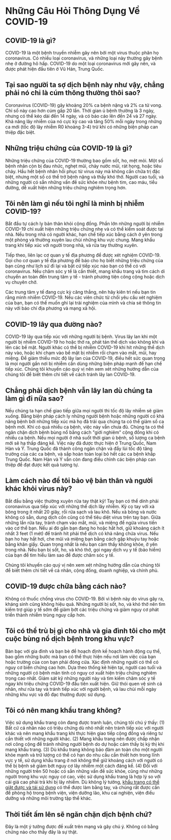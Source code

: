 # Những Câu Hỏi Thông Dụng Về COVID-19

## COVID-19 là gì?

COVID-19 là một bệnh truyền nhiễm gây nên bởi một virus thuộc phân họ coronavirus. Có nhiều loại coronavirus, và những loại này thường gây bệnh nhẹ ở đường hô hấp. COVID-19 do một loại coronavirus mới gây nên, và được phát hiện đầu tiên ở Vũ Hán, Trung Quốc.

## Tại sao người ta sợ dịch bệnh này như vậy, chẳng phải nó chỉ là cúm thông thường thôi sao?

Coronavirus (COVID-19) gây khoảng 20% ca bệnh nặng và 2% ca tử vong. Chỉ số này cao hơn cúm gấp 20 lần. Thời gian ủ bệnh thường là 3 ngày, nhưng có thể kéo dài đến 14 ngày, và có báo cáo lên đến 24 và 27 ngày. Khả năng lây nhiễm của nó cực kỳ cao và tăng 50% mỗi ngày trong những ca mới (tốc độ lây nhiễm R0 khoảng 3-4) trừ khi có những biện pháp can thiệp đặc biệt.

## Những triệu chứng của COVID-19 là gì?

Những triệu chứng của COVID-19 thường bao gồm sốt, ho, mệt mỏi. Một số bệnh nhân còn bị đau nhức, nghẹt mũi, chảy nước mũi, rát họng, hoặc tiêu chảy. Hầu hết bệnh nhân hồi phục từ virus này mà không cần chữa trị đặc biệt, nhưng một số có thể trở bệnh nặng và thấy khó thở. Người cao tuổi, và những người có sẵn những vấn đề sức khỏe như bệnh tim, cao máu, tiểu đường, dễ xuất hiện những triệu chứng nghiêm trọng hơn.

## Tôi nên làm gì nếu tôi nghĩ là mình bị nhiễm COVID-19?

Bắt đầu tự cách ly bản thân khỏi cộng đồng. Phần lớn những người bị nhiễm COVID-19 chỉ xuất hiện những triệu chứng nhẹ và có thể kiểm soát được tại nhà. Nếu trong nhà có người khác, hạn chế tiếp xúc bằng cách ở yên trong một phòng và thường xuyên lau chùi những khu vực chung. Mang khẩu trang khi tiếp xúc với người trong nhà, và rửa tay thường xuyên.

Tiếp theo, liên lạc cơ quan y tế địa phương để được xét nghiệm COVID-19. Gọi cho cơ quan y tế địa phương để báo cho họ biết những triệu chứng của bạn cũng như lịch sử đi lại và bất cứ tiếp xúc nào bạn có thể có với coronavirus. Nếu chăm sóc y tế là cần thiết, mang khẩu trang và tìm cách di chuyển an toàn đến trung tâm y tế - tránh phương tiện công cộng hoặc dịch vụ chuyên chở.

Các trung tâm y tế đang cực kỳ căng thẳng, nên hãy kiên trì nếu bạn tin rằng mình nhiễm COVID-19. Nếu các viên chức từ chối yêu cầu xét nghiệm của bạn, bạn có thể muốn ghi lại trải nghiệm của mình và chia sẻ thông tin này với báo chí địa phương và mạng xã hội.

## COVID-19 lây qua đường nào?

COVID-19 lây qua tiếp xúc với những người bị bệnh. Virus lây lan khi một người bị nhiễm COVID-19 ho hoặc thở ra, phát tán thể dịch vào không khí và lên các bề mặt. Người khác có thể bị nhiễm COVID-19 khi hít những thể dịch này vào, hoặc khi chạm vào bề mặt bị nhiễm rồi chạm vào mắt, mũi, hay miệng. Để giảm thiểu mức độ lây lan của COVID-19, điều hết sức quan trọng là mọi người gần nơi bị nhiễm cần dùng những biện pháp mạnh để hạn chế tiếp xúc. Chúng tôi khuyến cáo quý vị nên xem xét những hướng dẫn của chúng tôi để biết thêm chi tiết về cách tránh lây lan COVID-19.

## Chẳng phải dịch bệnh vẫn lây lan dù chúng ta làm gì đi nữa sao?

Nếu chúng ta hạn chế giao tiếp giữa mọi người thì tốc độ lây nhiễm sẽ giảm xuống. Bằng biện pháp cách ly những người bệnh hoặc những người có khả năng bệnh bởi những tiếp xúc mà họ đã trải qua chúng ta có thể giảm số ca bệnh mới. Khi có quá nhiều ca bệnh, việc này vẫn chưa đủ. Chúng ta có thể ngăn chặn dịch bệnh bùng nổ bằng cách "giới nghiêm" cộng đồng khi có nhiều ca bệnh. Nếu mọi người ở nhà suốt thời gian ủ bệnh, số lượng ca bệnh mới sẽ hạ thấp đáng kể. Việc này đã được thực hiện ở Trung Quốc, Nam Hàn và Ý. Trung Quốc đã thành công ngăn chặn và đẩy lùi tốc độ tăng trưởng của các ca bệnh, và sắp hoàn toàn loại bỏ hết các ca bệnh khắp Trung Quốc. Nam Hàn và Ý vẫn còn đang điều chỉnh các biện pháp can thiệp để đạt được kết quả tương tự.


## Làm cách nào để tôi bảo vệ bản thân và người khác khỏi virus này?

Bắt đầu bằng việc thường xuyên rửa tay thật kỹ! Tay bạn có thể dính phải coronavirus qua tiếp xúc với những thể dịch lây nhiễm. Kỳ cọ tay với xà bông trong ít nhất 20 giây, rồi rửa sạch và lau khô. Nếu xà bông và nước không có sẵn, dung dịch cồn cũng có thể tiêu diệt virus trên tay bạn. Giữa những lần rửa tay, tránh chạm vào mắt, mũi, và miệng để ngừa virus tiến vào cơ thể bạn. Nếu ai đó gần bạn đang ho hoặc hắt hơi, giữ khoảng cách ít nhất 3 feet (1 mét) để tránh hít phải thể dịch có khả năng chứa virus. Nếu bạn ho hay hắt hơi, che mũi và miệng bạn bằng cách gập khuỷu tay hoặc bằng khăn giấy. Quan trọng nhất là nếu bạn cảm thấy không khỏe, ở yên trong nhà. Nếu bạn bị sốt, ho, và khó thở, gọi ngay dịch vụ y tế (bảo hiểm) của bạn để tìm hiểu làm sao để được chăm sóc y tế.

Chúng tôi khuyến cáo quý vị nên xem xét những hướng dẫn của chúng tôi để biết thêm chi tiết về cá nhân, cộng đồng, doanh nghiệp, và chính phủ.

## COVID-19 được chữa bằng cách nào?

Không có thuốc chống virus cho COVID-19. Bởi vì bệnh này do virus gây ra, kháng sinh cũng không hiệu quả. Những người bị sốt, ho, và khó thở nên tìm kiếm trợ giúp y tế sớm để giảm bớt các triệu chứng và giảm nguy cơ phát triển thành nhiễm trùng nguy cấp hơn.

## Tôi có thể trù bị gì cho nhà và gia đình tôi cho một cuộc bùng nổ dịch bệnh trong khu vực?

Bàn bạc với gia đình và bạn bè để hoạch định kế hoạch hành động cụ thể, bao gồm những bước mà bạn có thể thực hiện nếu nơi làm việc của bạn hoặc trường của con bạn phải đóng cửa. Xác định những người có thể có nguy cơ biến chứng cao hơn. Dựa theo thống kê hiện tại, người cao tuổi và những người có bệnh mãn tính có nguy cơ xuất hiện triệu chứng nghiêm trọng cao nhất. Giám sát kỹ những người này và tìm kiếm chăm sóc y tế ngay khi triệu chứng COVID-19 đầu tiên xuất hiện. Giữ thói quen vệ sinh cá nhân, như rửa tay và tránh tiếp xúc với người bệnh, và lau chùi mỗi ngày những khu vực và đồ đạc thường được sử dụng.

## Tôi có nên mang khẩu trang không?

Việc sử dụng khẩu trang còn đang được tranh luận, chúng tôi chú ý thấy: (1) Bất cứ cá nhân nào có triệu chứng dù nhỏ nhất nên tránh tiếp xúc với người khác và nên mang khẩu trang khi thực hiện giao tiếp cộng đồng và riêng tư cần thiết với những người khác. (2) Mang khẩu trang nên được chấp nhận nơi công cộng để tránh những người bệnh do dự hoặc cảm thấy bị kỳ thị khi mang khẩu trang. (3) Dù khẩu trang không bảo đảm an toàn cho một người khỏe mạnh và trữ lượng có thể có hạn do nhu cầu cần thiết hơn trong lĩnh vực y tế, sử dụng khẩu trang ở nơi không thể giữ khoảng cách với người có thể bị bệnh sẽ giảm bớt nguy cơ lây nhiễm một cách đáng kể. (4) Đối với những người trên 50 hoặc có sẵn những vấn đề sức khỏe, cũng như những người trong khu vực nguy cơ cao, việc sử dụng khẩu trang là hợp lý so với cái giá cao phải trả khi bị lây nhiễm. Dù không lý tưởng, [khẩu trang có thể giặt được và tái sử dụng](https://www.endcoronavirus.org/page/english-making-masks) có thể được làm bằng tay, và chúng rất được cần để phòng hộ trong bệnh viện, viện dưỡng lão, khu cai nghiện, viện điều dưỡng và những môi trường tập thể khác.

## Thời tiết ấm lên sẽ ngăn chặn dịch bệnh chứ?

Đây là một ý tưởng được đề xuất trên mạng và gây chú ý. Không có bằng chứng nào cho thấy đây là sự thật.
